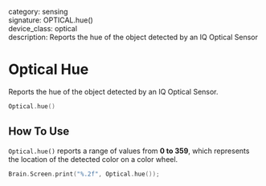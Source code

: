 category: sensing  
signature: OPTICAL.hue()  
device_class: optical  
description: Reports the hue of the object detected by an IQ Optical Sensor  

# Optical Hue

Reports the hue of the object detected by an IQ Optical Sensor.

```cpp
Optical.hue()
```

## How To Use

`Optical.hue()` reports a range of values from **0 to 359**, which represents the location of the detected color on a color wheel.

```cpp
Brain.Screen.print("%.2f", Optical.hue());
```

<advanced>
</advanced>







